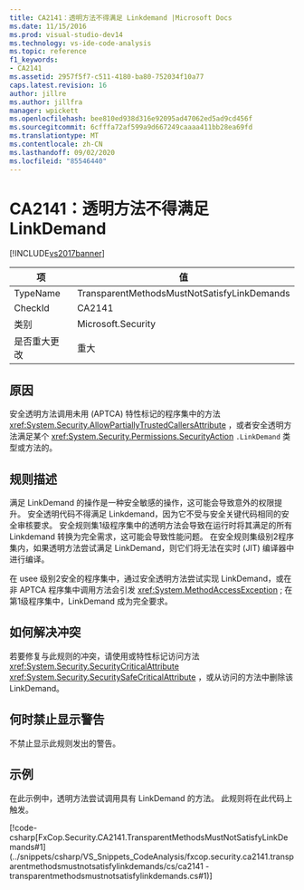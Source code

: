 ```yaml
---
title: CA2141：透明方法不得满足 Linkdemand |Microsoft Docs
ms.date: 11/15/2016
ms.prod: visual-studio-dev14
ms.technology: vs-ide-code-analysis
ms.topic: reference
f1_keywords:
- CA2141
ms.assetid: 2957f5f7-c511-4180-ba80-752034f10a77
caps.latest.revision: 16
author: jillre
ms.author: jillfra
manager: wpickett
ms.openlocfilehash: bee810ed938d316e92095ad47062ed5ad9cd456f
ms.sourcegitcommit: 6cfffa72af599a9d667249caaaa411bb28ea69fd
ms.translationtype: MT
ms.contentlocale: zh-CN
ms.lasthandoff: 09/02/2020
ms.locfileid: "85546440"
---
```

# <a name="ca2141transparent-methods-must-not-satisfy-linkdemands"></a>CA2141：透明方法不得满足 LinkDemand
[!INCLUDE[vs2017banner](../includes/vs2017banner.md)]

|项|值|
|-|-|
|TypeName|TransparentMethodsMustNotSatisfyLinkDemands|
|CheckId|CA2141|
|类别|Microsoft.Security|
|是否重大更改|重大|

## <a name="cause"></a>原因
 安全透明方法调用未用 (APTCA) 特性标记的程序集中的方法 <xref:System.Security.AllowPartiallyTrustedCallersAttribute> ，或者安全透明方法满足某个 <xref:System.Security.Permissions.SecurityAction> `.LinkDemand` 类型或方法的。

## <a name="rule-description"></a>规则描述
 满足 LinkDemand 的操作是一种安全敏感的操作，这可能会导致意外的权限提升。 安全透明代码不得满足 Linkdemand，因为它不受与安全关键代码相同的安全审核要求。 安全规则集1级程序集中的透明方法会导致在运行时将其满足的所有 Linkdemand 转换为完全需求，这可能会导致性能问题。 在安全规则集级别2程序集内，如果透明方法尝试满足 LinkDemand，则它们将无法在实时 (JIT) 编译器中进行编译。

 在 usee 级别2安全的程序集中，通过安全透明方法尝试实现 LinkDemand，或在非 APTCA 程序集中调用方法会引发 <xref:System.MethodAccessException> ; 在第1级程序集中，LinkDemand 成为完全要求。

## <a name="how-to-fix-violations"></a>如何解决冲突
 若要修复与此规则的冲突，请使用或特性标记访问方法 <xref:System.Security.SecurityCriticalAttribute> <xref:System.Security.SecuritySafeCriticalAttribute> ，或从访问的方法中删除该 LinkDemand。

## <a name="when-to-suppress-warnings"></a>何时禁止显示警告
 不禁止显示此规则发出的警告。

## <a name="example"></a>示例
 在此示例中，透明方法尝试调用具有 LinkDemand 的方法。 此规则将在此代码上触发。

 [!code-csharp[FxCop.Security.CA2141.TransparentMethodsMustNotSatisfyLinkDemands#1](../snippets/csharp/VS_Snippets_CodeAnalysis/fxcop.security.ca2141.transparentmethodsmustnotsatisfylinkdemands/cs/ca2141 - transparentmethodsmustnotsatisfylinkdemands.cs#1)]
